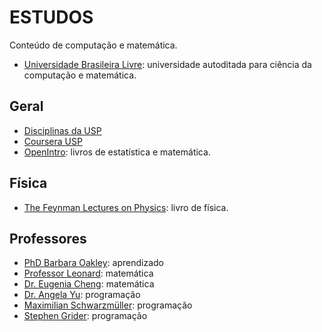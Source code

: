 # ESTUDOS

Conteúdo de computação e matemática.

- [Universidade Brasileira Livre](https://ulivre.dev/ 'Universidade Brasileira Livre'): universidade autoditada para ciência da computação e matemática.

## Geral

- [Disciplinas da USP](https://edisciplinas.usp.br/ 'Disciplinas da USP')
- [Coursera USP](https://www.coursera.org/usp/ 'Coursera USP')
- [OpenIntro](https://www.openintro.org/ 'OpenIntro'): livros de estatística e matemática.

## Física

- [The Feynman Lectures on Physics](https://www.feynmanlectures.caltech.edu/ 'The Feynman Lectures on Physics'): livro de física.

## Professores

- [PhD Barbara Oakley](https://barbaraoakley.com/ 'PhD Barbara Oakley'): aprendizado
- [Professor Leonard](https://www.youtube.com/@ProfessorLeonard 'Professor Leonard'): matemática
- [Dr. Eugenia Cheng](https://eugeniacheng.com/ 'Dr. Eugenia Cheng'): matemática
- [Dr. Angela Yu](https://www.appbrewery.com/ 'Dr. Angela Yu'): programação
- [Maximilian Schwarzmüller](https://academind.com/ 'Maximilian Schwarzmüller'): programação
- [Stephen Grider](https://rallycoding.com/ 'Stephen Grider'): programação
